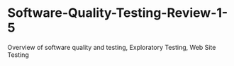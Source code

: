 # Software-Quality-Testing-Review-1-5
Overview of software quality and testing, Exploratory Testing, Web Site Testing
